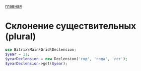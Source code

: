 [главная](../../readme.md)

# Склонение существительных (plural)

```php
use Bitrix\Main\Grid\Declension;
$year = 11;
$yearDeclension = new Declension('год', 'года', 'лет');
$yearDeclension->get($year);
```